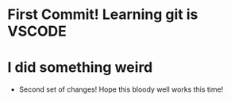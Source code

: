 # First Commit! Learning git is VSCODE
# I did something weird
- Second set of changes! Hope this bloody well works this time!